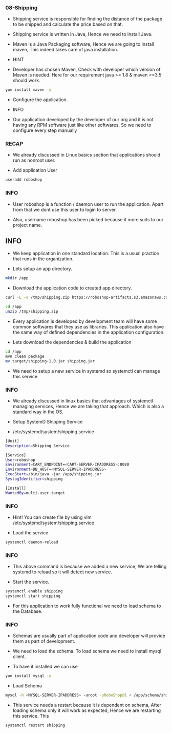### 08-Shipping
- Shipping service is responsible for finding the distance of the package to be shipped and calculate the price based on that.

- Shipping service is written in Java, Hence we need to install Java.

- Maven is a Java Packaging software, Hence we are going to install maven, This indeed takes care of java installation.

* HINT
- Developer has chosen Maven, Check with developer which version of Maven is needed. Here for our requirement java >= 1.8 & maven >=3.5 should work.
```bash
yum install maven -y
```
- Configure the application.

- INFO
- Our application developed by the developer of our org and it is not having any RPM software just like other softwares. So we need to configure every step manually

### RECAP
- We already discussed in Linux basics section that applications should run as nonroot user.

- Add application User
```bash
useradd roboshop
```
### INFO
- User roboshop is a function / daemon user to run the application. Apart from that we dont use this user to login to server.

- Also, username roboshop has been picked because it more suits to our project name.

## INFO
- We keep application in one standard location. This is a usual practice that runs in the organization.

- Lets setup an app directory.
```bash
mkdir /app 
```
- Download the application code to created app directory.
```bash
curl -L -o /tmp/shipping.zip https://roboshop-artifacts.s3.amazonaws.com/shipping.zip 
```
```bash
cd /app 
unzip /tmp/shipping.zip
```
- Every application is developed by development team will have some common softwares that they use as libraries. This application also have the same way of defined dependencies in the application configuration.

- Lets download the dependencies & build the application
```bash
cd /app 
mvn clean package 
mv target/shipping-1.0.jar shipping.jar 
```
- We need to setup a new service in systemd so systemctl can manage this service

### INFO
- We already discussed in linux basics that advantages of systemctl managing services, Hence we are taking that approach. Which is also a standard way in the OS.

- Setup SystemD Shipping Service

- /etc/systemd/system/shipping.service
```bash
[Unit]
Description=Shipping Service

[Service]
User=roboshop
Environment=CART_ENDPOINT=<CART-SERVER-IPADDRESS>:8080
Environment=DB_HOST=<MYSQL-SERVER-IPADDRESS>
ExecStart=/bin/java -jar /app/shipping.jar
SyslogIdentifier=shipping

[Install]
WantedBy=multi-user.target
```

### INFO
* Hint! You can create file by using vim /etc/systemd/system/shipping.service

- Load the service.
```bash
systemctl daemon-reload
```
### INFO
- This above command is because we added a new service, We are telling systemd to reload so it will detect new service.

- Start the service.
```bash
systemctl enable shipping 
systemctl start shipping
```
- For this application to work fully functional we need to load schema to the Database.

### INFO
- Schemas are usually part of application code and developer will provide them as part of development.

- We need to load the schema. To load schema we need to install mysql client.

- To have it installed we can use
```bash
yum install mysql -y 
```
- Load Schema
```bash
mysql -h <MYSQL-SERVER-IPADDRESS> -uroot -pRoboShop@1 < /app/schema/shipping.sql 
```
- This service needs a restart because it is dependent on schema, After loading schema only it will work as expected, Hence we are restarting this service. This
```bash
systemctl restart shipping
```
